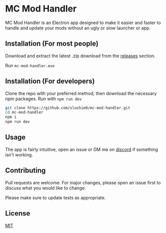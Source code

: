 # MC Mod Handler

MC Mod Handler is an Electron app designed to make it easier and faster to handle and update your mods without an ugly or slow launcher or app.

## Installation (For most people)

Download and extract the latest .zip download from the [releases](https://github.com/slushie0/mc-mod-handler/releases) section.

Run `mc-mod-handler.exe`

## Installation (For developers)
Clone the repo with your preferred method, then download the necessary npm packages. Run with `npm run dev`

```bash
git clone https://github.com/slushie0/mc-mod-handler.git
cd mc-mod-handler
npm i
npm run dev
```


## Usage

The app is fairly intuitive, open an issue or DM me on [discord](https://www.discord.com/users/542493666296594473/) if something isn't working.

## Contributing
Pull requests are welcome. For major changes, please open an issue first to discuss what you would like to change.

Please make sure to update tests as appropriate.

## License
[MIT](https://choosealicense.com/licenses/mit/)
